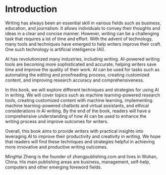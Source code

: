 # Introduction

Writing has always been an essential skill in various fields such as business, education, and journalism. It allows individuals to convey their thoughts and ideas in a clear and concise manner. However, writing can be a challenging task that requires a lot of time and effort. With the advent of technology, many tools and techniques have emerged to help writers improve their craft. One such technology is artificial intelligence (AI).

AI has revolutionized many industries, including writing. AI-powered writing tools are becoming more sophisticated and accurate, helping writers save time and improve the quality of their work. AI can be used for tasks such as automating the editing and proofreading process, creating customized content, and improving research accuracy and comprehensiveness.

In this book, we will explore different techniques and strategies for using AI in writing. We will cover topics such as machine learning-powered research tools, creating customized content with machine learning, implementing machine learning-powered chatbots and virtual assistants, and ethical considerations in AI writing. By the end of the book, readers will have a comprehensive understanding of how AI can be used to enhance the writing process and improve outcomes for writers.

Overall, this book aims to provide writers with practical insights into leveraging AI to improve their productivity and creativity in writing. We hope that readers will find these techniques and strategies helpful in achieving more innovative and productive writing outcomes.

MingHai Zheng is the founder of zhengpublishing.com and lives in Wuhan, China. His main publishing areas are business, management, self-help, computers and other emerging foreword fields.
